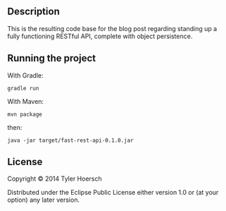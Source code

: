 ## Description

This is the resulting code base for the blog post regarding standing up a fully functioning RESTful API, complete with object persistence.

## Running the project

With Gradle:

```
gradle run
```

With Maven:

```
mvn package
```

then:

```
java -jar target/fast-rest-api-0.1.0.jar
```

## License

Copyright © 2014 Tyler Hoersch

Distributed under the Eclipse Public License either version 1.0 or (at
your option) any later version.
